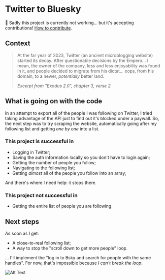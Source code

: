 # Twitter to Bluesky

🚨 Sadly this project is currently not working... but it's accepting contributions! [How to contribute](CONTRIBUTING.MD).

## Context

> At the far year of 2023, Twitter (an ancient microblogging website) started its decay. After questionable decisions by the Empero... I mean, the owner of the company, less and less enjoyability was found in it, and people decided to migrate from his dictat... oops, from his domain, to a newer, *potentially* better land.
>
> *Excerpt from "Exodus 2.0", chapter 3, verse 2*

## What is going on with the code

In an attempt to export all of the people I was following on Twitter, I tried taking advantage of the API just to find out it's blocked under a paywall. So, the next step was to try scraping the website, automatically going after my following list and getting *one by one* into a list.

### This project is successful in

- Logging in Twitter;
- Saving the auth information locally so you don't have to login again;
- Getting the number of people you follow;
- Navigating to the following list;
- Getting *almost* all of the people you follow into an array;

And there's where I need help: it stops there.

### This project not successful in

- Getting the entire list of people you are following

## Next steps

As soon as I get:

- A close-to-real following list;
- A way to stop the "scroll down to get more people" loop.

... I'll implement the "log in to Bsky and search for people with the same handles". For now, that's impossible because *I can't break the loop*.

![Alt Text](https://media3.giphy.com/media/v1.Y2lkPTc5MGI3NjExa3Ryb2N0eWQzbmpqb3VnaWpoM3I1cm1iYnVtYnYwbTh0bjI1NzdiMyZlcD12MV9pbnRlcm5hbF9naWZfYnlfaWQmY3Q9Zw/mCsEY24fPYTUL5V0n4/giphy.gif)
